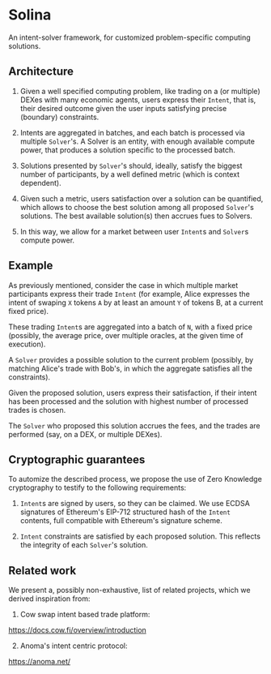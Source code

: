 # Solina

An intent-solver framework, for customized problem-specific computing solutions.

## Architecture

1. Given a well specified computing problem, like trading on a (or multiple) DEXes with many economic agents, users express their `Intent`, that is, their desired outcome given the user inputs satisfying precise (boundary) constraints.

2. Intents are aggregated in batches, and each batch is processed via multiple `Solver`'s. A Solver is an entity, with enough available compute power, that produces a solution specific to the processed batch. 

3. Solutions presented by `Solver`'s should, ideally, satisfy the biggest number of participants, by a well defined metric (which is context dependent).

4. Given such a metric, users satisfaction over a solution can be quantified, which allows to choose the best solution among all proposed `Solver`'s solutions. The best available solution(s) then accrues fues to Solvers. 

5. In this way, we allow for a market between user `Intent`s and `Solver`s compute power. 

## Example

As previously mentioned, consider the case in which multiple market 
participants express their trade `Intent` (for example, Alice expresses the 
intent of swaping `X` tokens `A` by at least an amount `Y` of tokens B, at 
a current fixed price). 

These trading `Intent`s are aggregated into a batch of `N`, with a
fixed price (possibly, the average price, over multiple oracles, at the given time of execution). 

A `Solver` provides a possible solution to the 
current problem (possibly, by matching Alice's trade with Bob's, in which
the aggregate satisfies all the constraints).

Given the proposed solution, users express their satisfaction, if their intent has been processed and the solution with highest number of processed trades is chosen. 

The `Solver` who proposed this solution accrues the fees, and the trades
are performed (say, on a DEX, or multiple DEXes).

## Cryptographic guarantees

To automize the described process, we propose the use of Zero Knowledge cryptography to testify to the following requirements:

1. `Intent`s are signed by users, so they can be claimed. We use ECDSA
signatures of Ethereum's EIP-712 structured hash of the `Intent` contents,
full compatible with Ethereum's signature scheme.

2. `Intent` constraints are satisfied by each proposed solution. This reflects the integrity of each `Solver`'s solution.

## Related work

We present a, possibly non-exhaustive, list of related projects, which we
derived inspiration from:

1. Cow swap intent based trade platform:

https://docs.cow.fi/overview/introduction

2. Anoma's intent centric protocol:

https://anoma.net/
